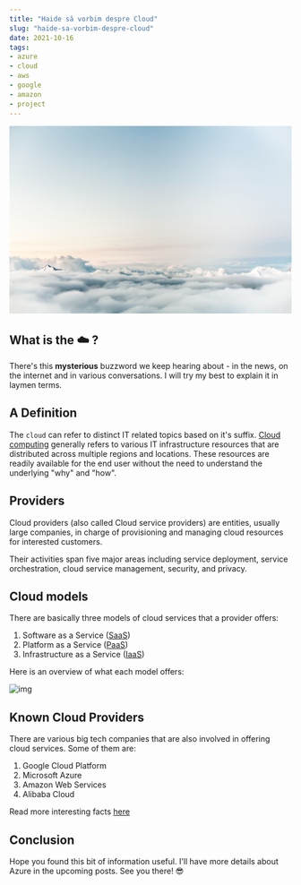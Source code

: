 ```yaml
---
title: "Haide să vorbim despre Cloud"
slug: "haide-sa-vorbim-despre-cloud"
date: 2021-10-16
tags:
- azure
- cloud
- aws
- google
- amazon
- project
---
```


![img](./images/02-lets_talk_cloud.jpg)
## What is the ☁️ ?

There's this **mysterious** buzzword we keep hearing about - in the news, on the internet and in various conversations.
I will try my best to explain it in laymen terms.

## A Definition

The `cloud` can refer to distinct IT related topics based on it's suffix.
[Cloud computing](https://en.wikipedia.org/wiki/Cloud_computing) generally refers to various IT infrastructure resources that are distributed across multiple regions and locations.
These resources are readily available for the end user without the need to understand the underlying "why" and "how".

## Providers

Cloud providers (also called Cloud service providers) are entities, usually large companies, in charge of provisioning and managing cloud resources for interested customers.

Their activities span five major areas including service deployment, service orchestration, cloud service management, security, and privacy.

## Cloud models

There are basically three models of cloud services that a provider offers:

1. Software as a Service ([SaaS](https://en.wikipedia.org/wiki/Software_as_a_service))
2. Platform as a Service ([PaaS](https://en.wikipedia.org/wiki/Platform_as_a_service))
3. Infrastructure as a Service ([IaaS](https://en.wikipedia.org/wiki/Infrastructure_as_a_service))

Here is an overview of what each model offers:

![img](https://www.redhat.com/cms/managed-files/iaas-paas-saas-diagram5.1-1638x1046.png)

## Known Cloud Providers

There are various big tech companies that are also involved in offering cloud services.
Some of them are:

1. Google Cloud Platform
2. Microsoft Azure
3. Amazon Web Services
4. Alibaba Cloud

Read more interesting facts [here](https://www.zdnet.com/article/the-top-cloud-providers-of-2021-aws-microsoft-azure-google-cloud-hybrid-saas)

## Conclusion

Hope you found this bit of information useful. I'll have more details about Azure in the upcoming posts.
See you there! 😎
